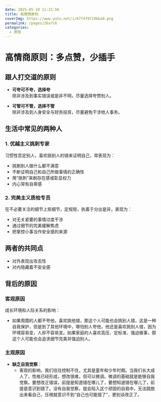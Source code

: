 ```yaml
---
date: 2025-05-18 11:21:56
title: 高情商原则
coverImg: https://www.yotu.net/i/67f4f9f19bba0.png
permalink: /pages/26a7c6
categories:
  - 感悟
---
```


# 高情商原则：多点赞，少插手

## 跟人打交道的原则

- **可夸可不夸，选择夸**  
  除非涉及到事实错误或是非不明，尽量选择夸赞别人。

- **可管可不管，选择不管**  
  除非涉及到人身安全与财务投资，尽量避免干涉他人事务。

## 生活中常见的两种人

### 1. 优越主义挑刺专家  
习惯性否定别人，喜欢挑别人的错来证明自己，常表现为：  
- 挑剔别人做什么都不满意  
- 不断证明自己和自己所做事情的正确性  
- 用“挑刺”来刷存在感或彰显权力  
- 内心常有自卑感

### 2. 完美主义质检专员  
在不必要关注的细节上抠细节，定规矩，执着于分出是非，表现为：  
- 对无关紧要的事情过度干涉  
- 通过细节的完美缓解焦虑  
- 把掌控小事当作安全感的来源

## 两者的共同点

- 对外表现出攻击性  
- 对内隐藏着不安全感  

## 背后的原因

### 客观原因  
成长环境和人际关系的影响：  
- 如果周围的人都不夸他，喜欢挑他错，那这个人可能也会挑别人错，这是一种自我保护，但是到了其他环境中，哪怕别人夸他，他还是喜欢挑别人错，因为环境容易变，人却不容易变。如果家庭的人喜欢高压、定标准、强迫做事，那这个人可能也会追求细节完美并强迫别人。

### 主观原因  
- **缺乏自我觉察**：  
  - 客观的影响，我们往往控制不住，尤其是童年和少年时期。当我们长大成人了，性格已经形成，想改很难，但可以微调。微调的基础就是能够自我觉察。要想改正错误，前提是知道错在哪儿了，要想知道错在哪儿了，前提是意识到错了。没有自我觉察，就会陷入这个顽固的自我中，无法跳脱出来看自己，压根就意识不到“自己也可能错了”，更别谈改正了。 



